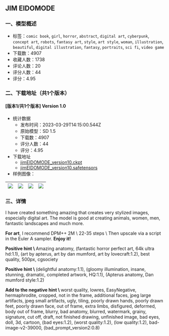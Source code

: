 ## JIM EIDOMODE
### 一、模型概述

- 标签：`comic book`, `girl`, `horror`, `abstract`, `digital art`, `cyberpunk`, `concept art`, `robots`, `fantasy art`, `style`, `art style`, `woman`, `illustration`, `beautiful`, `digital illustration`, `fantasy`, `portraits`, `sci fi`, `video game`
- 下载数：4907
- 收藏人数：1738
- 评论人数：20
- 评分人数：44
- 评分：4.95

### 二、下载地址（共1个版本）

#### [版本1/共1个版本] Version 1.0

- 统计数据
  - 发布时间：2023-03-29T14:15:00.544Z
  - 原始模型：SD 1.5
  - 下载数：4907
  - 评分人数：44
  - 评分：4.95
- 下载地址
  - [jimEIDOMODE_version10.ckpt](https://civitai.com/api/download/models/12720?type=Model&format=PickleTensor&size=full&fp=fp16)
  - [jimEIDOMODE_version10.safetensors](https://civitai.com/api/download/models/12720)
- 样例图像：

| <img src="https://image.civitai.com/xG1nkqKTMzGDvpLrqFT7WA/2ba86409-b314-481e-9e0f-723c0f14c500/width=450/122765.jpeg" /> | <img src="https://image.civitai.com/xG1nkqKTMzGDvpLrqFT7WA/14e19545-bcdb-4201-f031-5b59ca76f700/width=450/122771.jpeg" /> | <img src="https://image.civitai.com/xG1nkqKTMzGDvpLrqFT7WA/e95f750c-ad51-48c9-432d-b0df9bd4aa00/width=450/123612.jpeg" /> | <img src="https://image.civitai.com/xG1nkqKTMzGDvpLrqFT7WA/2215e26e-5e6b-4a90-35eb-d1f27f3b8200/width=450/123117.jpeg" /> |
| ---- | ---- | ---- | ---- |


### 三、详情
<p>I have created something amazing that creates very stylized images, especially digital art. The model is good at creating animals, women, men, fantastic landscapes and much more.</p><p><strong>For art</strong>, I recommend DPM++ 2M \ 22-35 steps \ Then upscale via a script in the Euler A sampler. <strong>Enjoy it!</strong></p><p><strong>Positive hint \ </strong>Amazing anatomy, (fantastic horror perfect art, 64k ultra hd:1.1), (art by apterus, art by dan mumford, art by lovecraft:1.2), best quality, 500px, cgsociety</p><p><strong>Positive hint \ </strong>(delightful anatomy:1.1), (gloomy illumination, insane, stunning, dramatic, completed artwork, HQ:1.1), (Apterus anatomy, Dan mumford style:1.2)</p><p></p><p><strong>Add to the negative hint \ </strong>worst quality, lowres, EasyNegative, hermaphrodite, cropped, not in the frame, additional faces, jpeg large artifacts, jpeg small artifacts, ugly, tiling, poorly drawn hands, poorly drawn feet, poorly drawn face, out of frame, extra limbs, disfigured, deformed, body out of frame, blurry, bad anatomy, blurred, watermark, grainy, signature, cut off, draft, not finished drawing, unfinished image, bad eyes, doll, 3d, cartoon, (bad eyes:1.2), (worst quality:1.2), (low quality:1.2), bad-image-v2-39000, (bad_prompt_version2:0.8)</p>